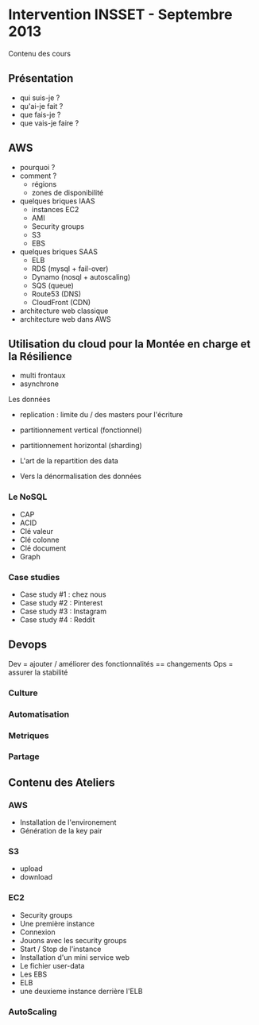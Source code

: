 Intervention INSSET - Septembre 2013
====================================

Contenu des cours


Présentation
------------

- qui suis-je ?
- qu'ai-je fait ?
- que fais-je ?
- que vais-je faire ?


AWS
---

- pourquoi ?
- comment ?
	- régions
	- zones de disponibilité
- quelques briques IAAS
	- instances EC2
	- AMI
	- Security groups
	- S3
	- EBS
- quelques briques SAAS
	- ELB
	- RDS (mysql + fail-over)
	- Dynamo (nosql + autoscaling)
	- SQS (queue)
	- Route53 (DNS)
	- CloudFront (CDN)
- architecture web classique
- architecture web dans AWS


Utilisation du cloud pour la Montée en charge et la Résilience
--------------------------------------------------------------

- multi frontaux
- asynchrone

Les données
- replication : limite du / des masters pour l'écriture
- partitionnement vertical (fonctionnel)
- partitionnement horizontal (sharding)

- L'art de la repartition des data
- Vers la dénormalisation des données

### Le NoSQL

- CAP
- ACID
- Clé valeur
- Clé colonne
- Clé document
- Graph


### Case studies

- Case study #1 : chez nous
- Case study #2 : Pinterest
- Case study #3 : Instagram
- Case study #4 : Reddit



Devops
------

Dev = ajouter / améliorer des fonctionnalités == changements
Ops = assurer la stabilité


### Culture

### Automatisation

### Metriques

### Partage








Contenu des Ateliers
--------------------

### AWS

- Installation de l'environement
- Génération de la key pair

### S3

- upload
- download

### EC2

- Security groups
- Une première instance
- Connexion
- Jouons avec les security groups
- Start / Stop de l'instance
- Installation d'un mini service web
- Le fichier user-data
- Les EBS
- ELB
- une deuxieme instance derrière l'ELB


### AutoScaling










